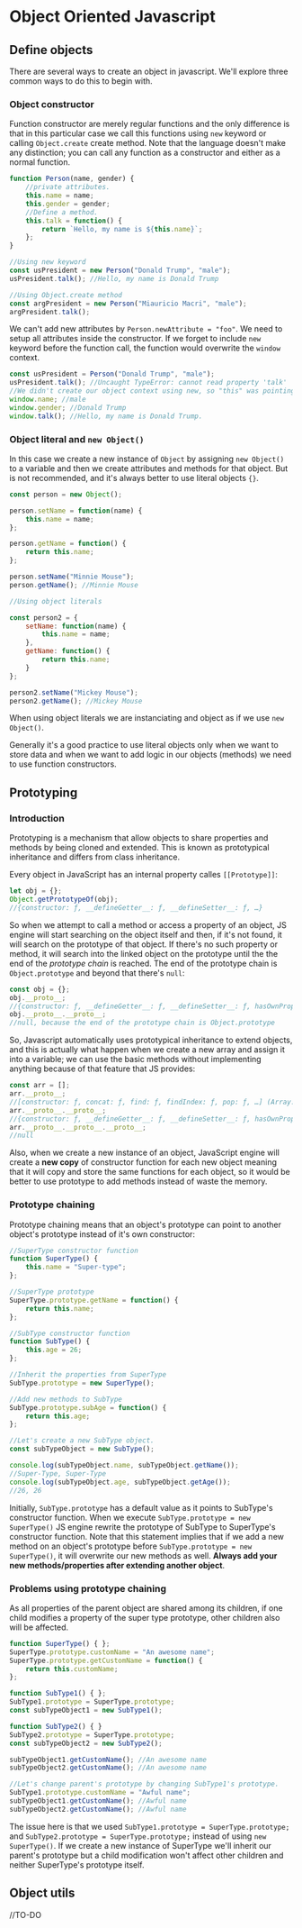# Object Oriented Javascript

## Define objects
There are several ways to create an object in javascript. We'll explore three common ways to do this to begin with.

### Object constructor
Function constructor are merely regular functions and the only difference is that in this particular case we call this functions using `new` keyword or calling `Object.create` create method. Note that the language doesn't make any distinction; you can call any function as a constructor and either as a normal function.

```javascript
function Person(name, gender) {
    //private attributes.
    this.name = name;
    this.gender = gender;
    //Define a method.
    this.talk = function() {
        return `Hello, my name is ${this.name}`;
    };
}

//Using new keyword
const usPresident = new Person("Donald Trump", "male");
usPresident.talk(); //Hello, my name is Donald Trump

//Using Object.create method
const argPresident = new Person("Miauricio Macri", "male");
argPresident.talk(); 
```

We can't add new attributes by `Person.newAttribute = "foo"`. We need to setup all attributes inside the constructor. If we forget to include `new` keyword before the function call, the function would overwrite the `window` context.

```javascript
const usPresident = Person("Donald Trump", "male");
usPresident.talk(); //Uncaught TypeError: cannot read property 'talk'
//We didn't create our object context using new, so "this" was pointing to window.
window.name; //male
window.gender; //Donald Trump
window.talk(); //Hello, my name is Donald Trump.
```

### Object literal and `new Object()`
In this case we create a new instance of `Object` by assigning `new Object()` to a variable and then we create attributes and methods for that object. But is not recommended, and it's always better to use literal objects `{}`.

```javascript
const person = new Object();

person.setName = function(name) {
    this.name = name;
};

person.getName = function() {
    return this.name;
};

person.setName("Minnie Mouse");
person.getName(); //Minnie Mouse

//Using object literals

const person2 = {
    setName: function(name) {
        this.name = name;
    },
    getName: function() {
        return this.name;
    }
};

person2.setName("Mickey Mouse");
person2.getName(); //Mickey Mouse
```
When using object literals we are instanciating and object as if we use `new Object()`.

Generally it's a good practice to use literal objects only when we want to store data and when we want to add logic in our objects (methods) we need to use function constructors.

## Prototyping

### Introduction

Prototyping is a mechanism that allow objects to share properties and methods by being cloned and extended. This is known as prototypical inheritance and differs from class inheritance.

Every object in JavaScript has an internal property calles `[[Prototype]]`:

```javascript
let obj = {};
Object.getPrototypeOf(obj); 
//{constructor: ƒ, __defineGetter__: ƒ, __defineSetter__: ƒ, …}
```
So when we attempt to call a method or access a property of an object, JS engine will start searching on the object itself and then, if it's not found, it will search on the prototype of that object. If there's no such property or method, it will search into the linked object on the prototype until the the end of the _prototype chain_ is reached. The end of the prototype chain is `Object.prototype` and beyond that there's `null`:

```javascript
const obj = {};
obj.__proto__; 
//{constructor: ƒ, __defineGetter__: ƒ, __defineSetter__: ƒ, hasOwnProperty: ƒ, __lookupGetter__: ƒ, …} (Object.prototype)
obj.__proto__.__proto__;
//null, because the end of the prototype chain is Object.prototype
```

So, Javascript automatically uses prototypical inheritance to extend objects, and this is actually what happen when we create a new array and assign it into a variable; we can use the basic methods without implementing anything because of that feature that JS provides:

```javascript
const arr = [];
arr.__proto__; 
//[constructor: ƒ, concat: ƒ, find: ƒ, findIndex: ƒ, pop: ƒ, …] (Array.prototype)
arr.__proto__.__proto__;
//{constructor: ƒ, __defineGetter__: ƒ, __defineSetter__: ƒ, hasOwnProperty: ƒ, __lookupGetter__: ƒ, …} (Object.prototype)
arr.__proto__.__proto__.__proto__; 
//null
```

Also, when we create a new instance of an object, JavaScript engine will create a **new copy** of constructor function for each new object meaning that it will copy and store the same functions for each object, so it would be better to use prototype to add methods instead of waste the memory.

### Prototype chaining
Prototype chaining means that an object's prototype can point to another object's prototype instead of it's own constructor:

```javascript
//SuperType constructor function
function SuperType() {
    this.name = "Super-type";
};

//SuperType prototype
SuperType.prototype.getName = function() {
    return this.name;
};

//SubType constructor function
function SubType() {
    this.age = 26;
};

//Inherit the properties from SuperType
SubType.prototype = new SuperType();

//Add new methods to SubType
SubType.prototype.subAge = function() {
    return this.age;
};

//Let's create a new SubType object.
const subTypeObject = new SubType();

console.log(subTypeObject.name, subTypeObject.getName()); 
//Super-Type, Super-Type
console.log(subTypeObject.age, subTypeObject.getAge());
//26, 26
```
Initially, `SubType.prototype` has a default value as it points to SubType's constructor function. When we execute `SubType.prototype = new SuperType()` JS engine rewrite the prototype of SubType to SuperType's constructor function. Note that this statement implies that if we add a new method on an object's prototype before `SubType.prototype = new SuperType()`, it will overwrite our new methods as well. **Always add your new methods/properties after extending another object**.

### Problems using prototype chaining
As all properties of the parent object are shared among its children, if one child modifies a property of the super type prototype, other children also will be affected.

```javascript
function SuperType() { };
SuperType.prototype.customName = "An awesome name";
SuperType.prototype.getCustomName = function() {
    return this.customName;
};

function SubType1() { };
SubType1.prototype = SuperType.prototype;
const subTypeObject1 = new SubType1();

function SubType2() { }
SubType2.prototype = SuperType.prototype;
const subTypeObject2 = new SubType2();

subTypeObject1.getCustomName(); //An awesome name
subTypeObject2.getCustomName(); //An awesome name

//Let's change parent's prototype by changing SubType1's prototype.
SubType1.prototype.customName = "Awful name";
subTypeObject1.getCustomName(); //Awful name
subTypeObject2.getCustomName(); //Awful name
```
The issue here is that we used `SubType1.prototype = SuperType.prototype;` and `SubType2.prototype = SuperType.prototype;` instead of using `new SuperType()`. If we create a new instance of SuperType we'll inherit our parent's prototype but a child modification won't affect other children and neither SuperType's prototype itself.

## Object utils

//TO-DO